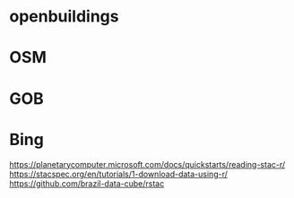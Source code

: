 # openbuildings

# OSM

# GOB

# Bing

https://planetarycomputer.microsoft.com/docs/quickstarts/reading-stac-r/
https://stacspec.org/en/tutorials/1-download-data-using-r/
https://github.com/brazil-data-cube/rstac